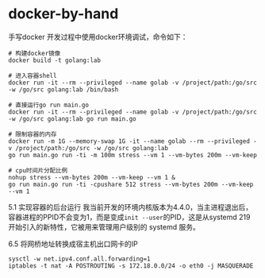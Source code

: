 # docker-by-hand
手写docker
开发过程中使用docker环境调试，命令如下：
```
# 构建docker镜像
docker build -t golang:lab

# 进入容器shell
docker run -it --rm --privileged --name golab -v /project/path:/go/src -w /go/src golang:lab /bin/bash

# 直接运行go run main.go
docker run -it --rm --privileged --name golab -v /project/path:/go/src -w /go/src golang:lab go run main.go

# 限制容器的内存
docker run -m 1G --memory-swap 1G -it --name golab --rm --privileged -v /project/path:/go/src -w /go/src golang:lab
go run main.go run -ti -m 100m stress --vm 1 --vm-bytes 200m --vm-keep

# cpu时间片分配比例
nohup stress --vm-bytes 200m --vm-keep --vm 1 &
go run main.go run -ti -cpushare 512 stress --vm-bytes 200m --vm-keep --vm 1
```

5.1 实现容器的后台运行
我当前开发的环境内核版本为4.4.0，当主进程退出后，容器进程的PPID不会变为1，而是变成`init --user`的PID，这是从systemd 219 开始引入的新特性，它被用来管理用户级别的 systemd 服务。

6.5 将网桥地址转换成宿主机出口网卡的IP
```
sysctl -w net.ipv4.conf.all.forwarding=1
iptables -t nat -A POSTROUTING -s 172.18.0.0/24 -o eth0 -j MASQUERADE
```